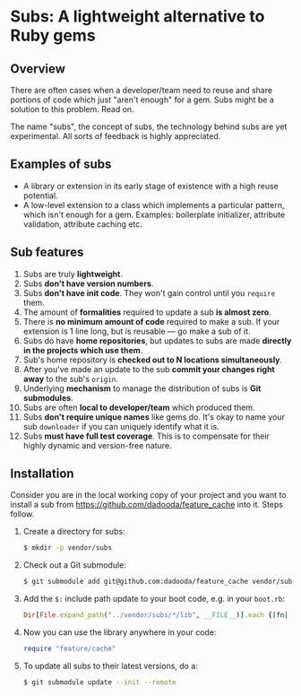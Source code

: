 Subs: A lightweight alternative to Ruby gems
============================================

Overview
--------

There are often cases when a developer/team need to reuse and share portions of code which just "aren't enough" for a gem. Subs might be a solution to this problem. Read on.

The name "subs", the concept of subs, the technology behind subs are yet experimental. All sorts of feedback is highly appreciated.

Examples of subs
----------------

* A library or extension in its early stage of existence with a high reuse potential.
* A low-level extension to a  class which implements a particular pattern, which isn't enough for a gem. Examples: boilerplate initializer, attribute validation, attribute caching etc.

Sub features
------------

1. Subs are truly **lightweight**. 
  1. Subs **don't have version numbers**.
  2. Subs **don't have init code**. They won't gain control until you `require` them.
  3. The amount of **formalities** required to update a sub **is almost zero**.
  4. There is **no minimum amount of code** required to make a sub. If your extension is 1 line long, but is reusable &mdash; go make a sub of it.
2. Subs do have **home repositories**, but updates to subs are made **directly in the projects which use them**.
  1. Sub's home repository is **checked out to N locations simultaneously**.
  2. After you've made an update to the sub **commit your changes right away** to the sub's `origin`.
3. Underlying **mechanism** to manage the distribution of subs is **Git submodules**.
4. Subs are often **local to developer/team** which produced them.
  1. Subs **don't require unique names** like gems do. It's okay to name your sub `downloader` if you can uniquely identify what it is.
5. Subs **must have full test coverage**. This is to compensate for their highly dynamic and version-free nature.

Installation
------------

Consider you are in the local working copy of your project and you want to install a sub from https://github.com/dadooda/feature_cache into it. Steps follow.

1. Create a directory for subs:

    ```sh
    $ mkdir -p vendor/subs
    ```

2. Check out a Git submodule:

    ```sh
    $ git submodule add git@github.com:dadooda/feature_cache vendor/subs/feature_cache
    ```

3. Add the `$:` include path update to your boot code, e.g. in your `boot.rb`:

    ```ruby
    Dir[File.expand_path("../vendor/subs/*/lib", __FILE__)].each {|fn| $: << fn if File.directory?(fn)}
    ```

4. Now you can use the library anywhere in your code:

    ```ruby
    require "feature/cache"
    ```

5. To update all subs to their latest versions, do a:

    ```sh
    $ git submodule update --init --remote
    ```

